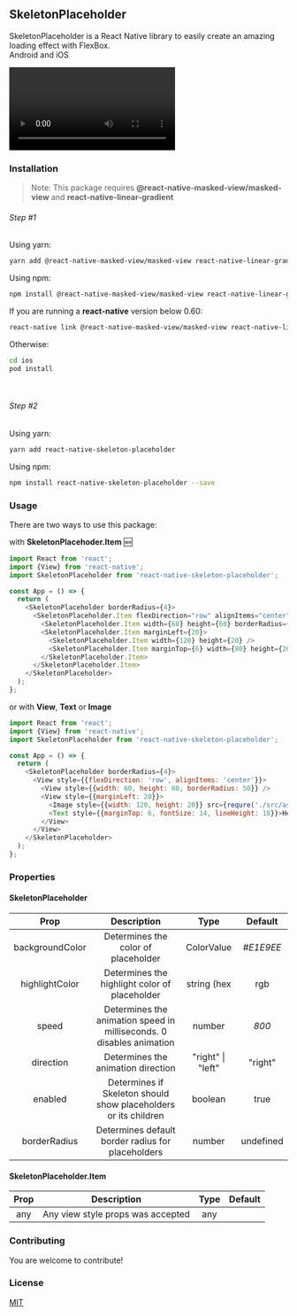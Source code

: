 ## SkeletonPlaceholder

SkeletonPlaceholder is a React Native library to easily create an amazing loading effect with FlexBox.<br/>
Android and iOS

![](https://user-images.githubusercontent.com/20586489/194037825-92efe72b-2e00-407d-8b18-ab949a85e1ea.mp4)





### Installation

> Note: This package requires **@react-native-masked-view/masked-view** and **react-native-linear-gradient**

###### Step #1

Using yarn:

```bash
yarn add @react-native-masked-view/masked-view react-native-linear-gradient
```

Using npm:

```bash
npm install @react-native-masked-view/masked-view react-native-linear-gradient --save
```

If you are running a **react-native** version below 0.60:

```bash
react-native link @react-native-masked-view/masked-view react-native-linear-gradient
```

Otherwise:

```bash
cd ios
pod install
```

&nbsp;&nbsp;

###### Step #2

Using yarn:

```bash
yarn add react-native-skeleton-placeholder
```

Using npm:

```bash
npm install react-native-skeleton-placeholder --save
```

### Usage

There are two ways to use this package:

with **SkeletonPlacehoder.Item** 🆕

```javascript
import React from 'react';
import {View} from 'react-native';
import SkeletonPlaceholder from 'react-native-skeleton-placeholder';

const App = () => {
  return (
    <SkeletonPlaceholder borderRadius={4}>
      <SkeletonPlaceholder.Item flexDirection="row" alignItems="center">
        <SkeletonPlaceholder.Item width={60} height={60} borderRadius={50} />
        <SkeletonPlaceholder.Item marginLeft={20}>
          <SkeletonPlaceholder.Item width={120} height={20} />
          <SkeletonPlaceholder.Item marginTop={6} width={80} height={20} />
        </SkeletonPlaceholder.Item>
      </SkeletonPlaceholder.Item>
    </SkeletonPlaceholder>
  );
};
```

or with **View**, **Text** or **Image**

```javascript
import React from 'react';
import {View} from 'react-native';
import SkeletonPlaceholder from 'react-native-skeleton-placeholder';

const App = () => {
  return (
    <SkeletonPlaceholder borderRadius={4}>
      <View style={{flexDirection: 'row', alignItems: 'center'}}>
        <View style={{width: 60, height: 60, borderRadius: 50}} />
        <View style={{marginLeft: 20}}>
          <Image style={{width: 120, height: 20}} src={requre('./src/assets/image.png')} />
          <Text style={{marginTop: 6, fontSize: 14, lineHeight: 18}}>Hello world</Text>
        </View>
      </View>
    </SkeletonPlaceholder>
  );
};
```

### Properties

#### SkeletonPlaceholder

|      Prop       |                             Description                              |       Type        |  Default  |
| :-------------: | :------------------------------------------------------------------: | :---------------: | :-------: |
| backgroundColor |                 Determines the color of placeholder                  |    ColorValue     | _#E1E9EE_ |
| highlightColor  |            Determines the highlight color of placeholder             |   string (hex|rgb|rgba)    | _#F2F8FC_ |
|      speed      | Determines the animation speed in milliseconds. 0 disables animation |      number       |   _800_   |
|    direction    |                  Determines the animation direction                  | "right" \| "left" |  "right"  |
|     enabled     |   Determines if Skeleton should show placeholders or its children    |      boolean      |   true    |
|  borderRadius   |          Determines default border radius for placeholders           |      number       | undefined |

#### SkeletonPlaceholder.Item

| Prop |            Description            | Type | Default |
| :--: | :-------------------------------: | :--: | :-----: |
| any  | Any view style props was accepted | any  |

### Contributing

You are welcome to contribute!

### License

[MIT](https://choosealicense.com/licenses/mit/)
